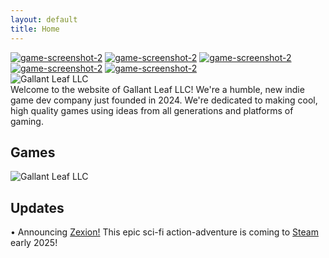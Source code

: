 ```yaml
---
layout: default
title: Home
---
```


<div class="social-icons">
  <a href="#" class="social-icon facebook"><img src="{{ '/assets/iconmonstr-facebook-4-white.svg' | relative_url }}" alt="game-screenshot-2" /></a>
  <a href="#" class="social-icon twitter"><img src="{{ '/assets/iconmonstr-twitter-4-white.svg' | relative_url }}" alt="game-screenshot-2" /></a>
  <a href="#" class="social-icon youtube"><img src="{{ '/assets/iconmonstr-youtube-9-white.svg' | relative_url }}" alt="game-screenshot-2" /></a>
  <a href="#" class="social-icon twitch"><img src="{{ '/assets/iconmonstr-twitch-4-white.svg' | relative_url }}" alt="game-screenshot-2" /></a>
  <a href="#" class="social-icon discord"><img src="{{ '/assets/iconmonstr-discord-1-white.svg' | relative_url }}" alt="game-screenshot-2" /></a>
</div>

<div class="company-logo">
  <img src="{{ '/assets/GallantLeafLogo.svg' | relative_url }}" alt="Gallant Leaf LLC" class="company-logo-img" />
</div>

<div class="welcome-section">
  <div class="welcome-text">
    Welcome to the website of Gallant Leaf LLC! We're a humble, new indie game dev company just founded in 2024. We're dedicated to making cool, high quality games using ideas from all generations and platforms of gaming.
  </div>
</div>

<div class="content-section">
  <div class="games-column">
    <h2 class="section-title">Games</h2>
    <div class="game-card">
      <img src="{{ '/assets/boxart.png' | relative_url }}" alt="Gallant Leaf LLC"/>
    </div>
  </div>
  
  <div class="updates-column">
    <h2 class="section-title">Updates</h2>
    <div class="update-text">
      • Announcing <a href="{{ '/about/' | relative_url }}" class="highlight-link">Zexion!</a> This epic sci-fi action-adventure is coming to <a href="https://store.steampowered.com/app/3392510/Zexion/" target="_blank" class="highlight-link">Steam</a> early 2025!
    </div>
  </div>
</div> 